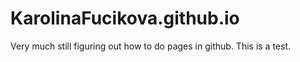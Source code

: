 # KarolinaFucikova.github.io

Very much still figuring out how to do pages in github. This is a test.
